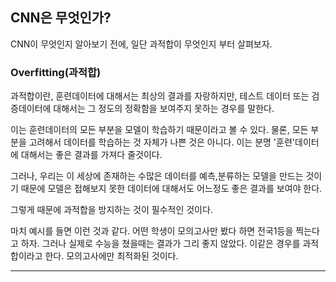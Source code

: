 ## CNN은 무엇인가?

CNN이 무엇인지 알아보기 전에, 일단 과적합이 무엇인지 부터 살펴보자.

### Overfitting(과적합)

과적합이란, 훈련데이터에 대해서는 최상의 결과를 자랑하지만, 테스트 데이터 또는 검증데이터에 대해서는 그 정도의 정확함을 보여주지 못하는 경우를 말한다.

이는 훈련데이터의 모든 부분을 모델이 학습하기 때문이라고 볼 수 있다. 물론, 모든 부분을 고려해서 데이터를 학습하는 것 자체가 나쁜 것은 아니다. 이는 분명 '훈련'데이터에 대해서는 좋은 결과를 가져다 줄것이다.

그러나, 우리는 이 세상에 존재하는 수많은 데이터를 예측,분류하는 모델을 만드는 것이기 때문에 모델은 접해보지 못한 데이터에 대해서도 어느정도 좋은 결과를 보여야 한다.

그렇게 때문에 과적합을 방지하는 것이 필수적인 것이다.

마치 예시를 들면 이런 것과 같다. 어떤 학생이 모의고사만 봤다 하면 전국1등을 찍는다고 하자. 그러나 실제로 수능을 쳤을때는 결과가 그리 좋지 않았다. 이같은 경우를 과적합이라고 한다. 모의고사에만 최적화된 것이다.

---

